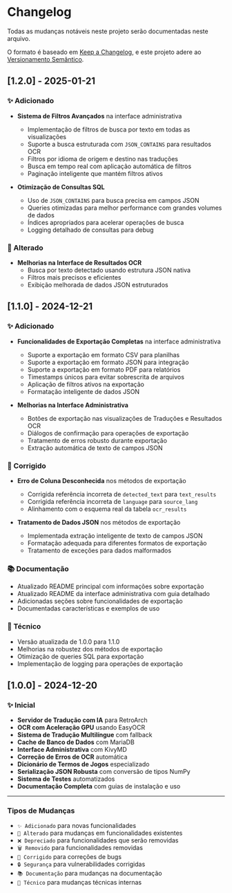 # Changelog

Todas as mudanças notáveis neste projeto serão documentadas neste arquivo.

O formato é baseado em [Keep a Changelog](https://keepachangelog.com/pt-BR/1.0.0/),
e este projeto adere ao [Versionamento Semântico](https://semver.org/lang/pt-BR/).

## [1.2.0] - 2025-01-21

### ✨ Adicionado

- **Sistema de Filtros Avançados** na interface administrativa
  - Implementação de filtros de busca por texto em todas as visualizações
  - Suporte a busca estruturada com `JSON_CONTAINS` para resultados OCR
  - Filtros por idioma de origem e destino nas traduções
  - Busca em tempo real com aplicação automática de filtros
  - Paginação inteligente que mantém filtros ativos

- **Otimização de Consultas SQL**
  - Uso de `JSON_CONTAINS` para busca precisa em campos JSON
  - Queries otimizadas para melhor performance com grandes volumes de dados
  - Índices apropriados para acelerar operações de busca
  - Logging detalhado de consultas para debug

### 🔄 Alterado

- **Melhorias na Interface de Resultados OCR**
  - Busca por texto detectado usando estrutura JSON nativa
  - Filtros mais precisos e eficientes
  - Exibição melhorada de dados JSON estruturados

## [1.1.0] - 2024-12-21

### ✨ Adicionado

- **Funcionalidades de Exportação Completas** na interface administrativa
  - Suporte a exportação em formato CSV para planilhas
  - Suporte a exportação em formato JSON para integração
  - Suporte a exportação em formato PDF para relatórios
  - Timestamps únicos para evitar sobrescrita de arquivos
  - Aplicação de filtros ativos na exportação
  - Formatação inteligente de dados JSON

- **Melhorias na Interface Administrativa**
  - Botões de exportação nas visualizações de Traduções e Resultados OCR
  - Diálogos de confirmação para operações de exportação
  - Tratamento de erros robusto durante exportação
  - Extração automática de texto de campos JSON

### 🐛 Corrigido

- **Erro de Coluna Desconhecida** nos métodos de exportação
  - Corrigida referência incorreta de `detected_text` para `text_results`
  - Corrigida referência incorreta de `language` para `source_lang`
  - Alinhamento com o esquema real da tabela `ocr_results`

- **Tratamento de Dados JSON** nos métodos de exportação
  - Implementada extração inteligente de texto de campos JSON
  - Formatação adequada para diferentes formatos de exportação
  - Tratamento de exceções para dados malformados

### 📚 Documentação

- Atualizado README principal com informações sobre exportação
- Atualizado README da interface administrativa com guia detalhado
- Adicionadas seções sobre funcionalidades de exportação
- Documentadas características e exemplos de uso

### 🔧 Técnico

- Versão atualizada de 1.0.0 para 1.1.0
- Melhorias na robustez dos métodos de exportação
- Otimização de queries SQL para exportação
- Implementação de logging para operações de exportação

## [1.0.0] - 2024-12-20

### ✨ Inicial

- **Servidor de Tradução com IA** para RetroArch
- **OCR com Aceleração GPU** usando EasyOCR
- **Sistema de Tradução Multilíngue** com fallback
- **Cache de Banco de Dados** com MariaDB
- **Interface Administrativa** com KivyMD
- **Correção de Erros de OCR** automática
- **Dicionário de Termos de Jogos** especializado
- **Serialização JSON Robusta** com conversão de tipos NumPy
- **Sistema de Testes** automatizados
- **Documentação Completa** com guias de instalação e uso

---

### Tipos de Mudanças

- `✨ Adicionado` para novas funcionalidades
- `🔄 Alterado` para mudanças em funcionalidades existentes
- `❌ Depreciado` para funcionalidades que serão removidas
- `🗑️ Removido` para funcionalidades removidas
- `🐛 Corrigido` para correções de bugs
- `🔒 Segurança` para vulnerabilidades corrigidas
- `📚 Documentação` para mudanças na documentação
- `🔧 Técnico` para mudanças técnicas internas